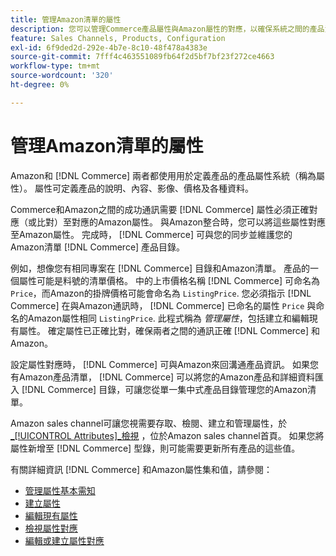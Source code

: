```yaml
---
title: 管理Amazon清單的屬性
description: 您可以管理Commerce產品屬性與Amazon屬性的對應，以確保系統之間的產品資訊準確。
feature: Sales Channels, Products, Configuration
exl-id: 6f9ded2d-292e-4b7e-8c10-48f478a4383e
source-git-commit: 7fff4c463551089fb64f2d5bf7bf23f272ce4663
workflow-type: tm+mt
source-wordcount: '320'
ht-degree: 0%

---
```


# 管理Amazon清單的屬性

Amazon和 [!DNL Commerce] 兩者都使用用於定義產品的產品屬性系統（稱為屬性）。 屬性可定義產品的說明、內容、影像、價格及各種資料。

Commerce和Amazon之間的成功通訊需要 [!DNL Commerce] 屬性必須正確對應（或比對）至對應的Amazon屬性。 與Amazon整合時，您可以將這些屬性對應至Amazon屬性。 完成時， [!DNL Commerce] 可與您的同步並維護您的Amazon清單 [!DNL Commerce] 產品目錄。

例如，想像您有相同專案在 [!DNL Commerce] 目錄和Amazon清單。 產品的一個屬性可能是料號的清單價格。 中的上市價格名稱 [!DNL Commerce] 可命名為 `Price`，而Amazon的掛牌價格可能會命名為 `ListingPrice`. 您必須指示 [!DNL Commerce] 在與Amazon通訊時， [!DNL Commerce] 已命名的屬性 `Price` 與命名的Amazon屬性相同 `ListingPrice`. 此程式稱為 _管理屬性_，包括建立和編輯現有屬性。 確定屬性已正確比對，確保兩者之間的通訊正確 [!DNL Commerce] 和Amazon。

設定屬性對應時， [!DNL Commerce] 可與Amazon來回溝通產品資訊。 如果您有Amazon產品清單， [!DNL Commerce] 可以將您的Amazon產品和詳細資料匯入 [!DNL Commerce] 目錄，可讓您從單一集中式產品目錄管理您的Amazon清單。

Amazon sales channel可讓您視需要存取、檢閱、建立和管理屬性，於 [_[!UICONTROL Attributes]_檢視](./attributes-view.md) ，位於Amazon sales channel首頁。 如果您將屬性新增至 [!DNL Commerce] 型錄，則可能需要更新所有產品的這些值。

有關詳細資訊 [!DNL Commerce] 和Amazon屬性集和值，請參閱：

- [管理屬性基本需知](https://experienceleague.adobe.com/docs/commerce-admin/catalog/product-attributes/product-attributes.html)
- [建立屬性](./creating-attributes.md#create-an-attribute)
- [編輯現有屬性](./creating-attributes.md#edit-an-attribute)
- [檢視屬性對應](./amazon-matching-attributes-values.md)
- [編輯或建立屬性對應](./amazon-manually-update-incomplete-listing.md)
